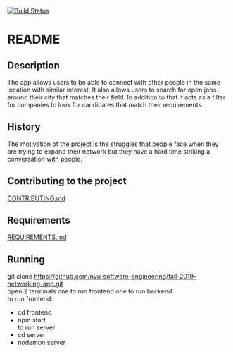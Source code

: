 [![Build Status](https://travis-ci.com/nyu-software-engineering/fall-2019-networking-app.svg?branch=master)](https://travis-ci.com/nyu-software-engineering/fall-2019-networking-app)


# README

## Description 
The app allows users to be able to connect with other people in the same location with similar interest. It also allows users to search for open jobs around their city that matches their field. In addition to that it acts as a filter for companies to look for candidates that match their requirements. 

## History 
The motivation of the project is the struggles that people face when they are trying to expand their network but they have a hard time striking a conversation with people. 

## Contributing to the project <br>
[CONTRIBUTING.md](Comtributing.md)

## Requirements <br>
[REQUIREMENTS.md](REQUIREMENTS.md)

## Running <br> 
git clone https://github.com/nyu-software-engineering/fall-2019-networking-app.git <br>
open 2 terminals one to run frontend one to run backend <br>
to run frontend: <br>
 - cd frontend <br>
 - npm start <br>
to run server: <br>
 - cd server <br>
 - nodemon server 
